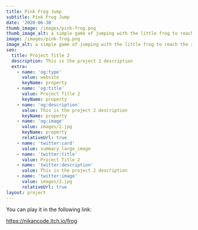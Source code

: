 ```yaml
---
title: Pink Frog Jump
subtitle: Pink Frog Jump
date: '2020-06-30'
thumb_image: /images/pink-frog.png
thumb_image_alt: a simple game of jumping with the little frog to reach the shore
image: /images/pink-frog.png
image_alt: a simple game of jumping with the little frog to reach the shore
seo:
  title: Project Title 2
  description: This is the project 2 description
  extra:
    - name: 'og:type'
      value: website
      keyName: property
    - name: 'og:title'
      value: Project Title 2
      keyName: property
    - name: 'og:description'
      value: This is the project 2 description
      keyName: property
    - name: 'og:image'
      value: images/2.jpg
      keyName: property
      relativeUrl: true
    - name: 'twitter:card'
      value: summary_large_image
    - name: 'twitter:title'
      value: Project Title 2
    - name: 'twitter:description'
      value: This is the project 2 description
    - name: 'twitter:image'
      value: images/2.jpg
      relativeUrl: true
layout: project
---
```

You can play it in the following link:

<https://nikancode.itch.io/frog>
